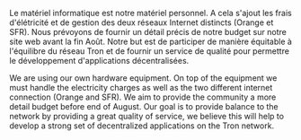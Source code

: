 Le matériel informatique est notre matériel personnel.
A cela s'ajout les frais d'élétricité et de gestion des deux réseaux Internet distincts (Orange et SFR).
Nous prévoyons de fournir un détail précis de notre budget sur notre site web avant la fin Août.
Notre but est de participer de manière équitable à l'équilibre du réseau Tron et de fournir un service de qualité pour permettre le développement d'applications décentralisées.

We are using our own hardware equipment.
On top of the equipment we must handle the electricity charges as well as the two different internet connection (Orange and SFR).
We aim to provide the community a more detail budget before end of August.
Our goal is to provide balance to the network by providing a great quality of service, we believe this will help to develop a strong set of decentralized applications on the Tron network.

